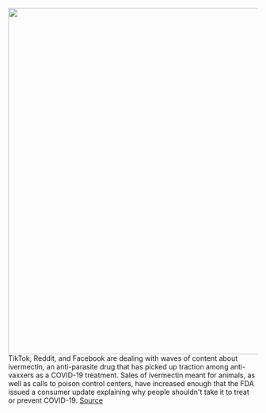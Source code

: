 <img src='https://cdn.vox-cdn.com/thumbor/2-pIOsH9e6kpNS9XzrIE9sF8ETk=/0x0:5333x3621/1200x800/filters:focal(2241x1385:3093x2237)/cdn.vox-cdn.com/uploads/chorus_image/image/69785428/1232982770.0.jpg' width='700px' /><br/>
TikTok, Reddit, and Facebook are dealing with waves of content about ivermectin, an anti-parasite drug that has picked up traction among anti-vaxxers as a COVID-19 treatment. Sales of ivermectin meant for animals, as well as calls to poison control centers, have increased enough that the FDA issued a consumer update explaining why people shouldn't take it to treat or prevent COVID-19.
<a href='https://www.theverge.com/2021/8/27/22644579/tiktok-reddit-facebook-ivermectin-covid-19-misinformation'> Source <a/>